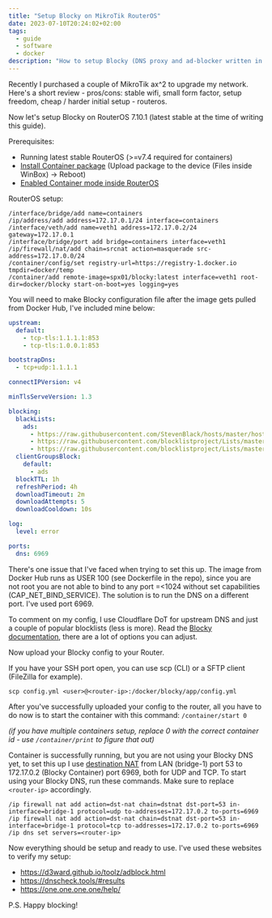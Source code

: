 ```yaml
---
title: "Setup Blocky on MikroTik RouterOS"
date: 2023-07-10T20:24:02+02:00
tags:
  - guide
  - software
  - docker
description: "How to setup Blocky (DNS proxy and ad-blocker written in Go) inside MikroTik RouterOS Containers."
---
```


Recently I purchased a couple of MikroTik ax^2 to upgrade my network. Here's a short review - pros/cons: stable wifi, small form factor, setup freedom, cheap / harder initial setup - routeros.

Now let's setup Blocky on RouterOS 7.10.1 (latest stable at the time of writing this guide).

Prerequisites:
- Running latest stable RouterOS (>=v7.4 required for containers)
- [Install Container package](https://help.mikrotik.com/docs/display/ROS/Packages) (Upload package to the device (Files inside WinBox) -> Reboot)
- [Enabled Container mode inside RouterOS](https://help.mikrotik.com/docs/display/ROS/Container#Container-EnableContainermode)

RouterOS setup:

```properties
/interface/bridge/add name=containers
/ip/address/add address=172.17.0.1/24 interface=containers
/interface/veth/add name=veth1 address=172.17.0.2/24 gateway=172.17.0.1
/interface/bridge/port add bridge=containers interface=veth1
/ip/firewall/nat/add chain=srcnat action=masquerade src-address=172.17.0.0/24
/container/config/set registry-url=https://registry-1.docker.io tmpdir=docker/temp
/container/add remote-image=spx01/blocky:latest interface=veth1 root-dir=docker/blocky start-on-boot=yes logging=yes
```

You will need to make Blocky configuration file after the image gets pulled from Docker Hub, I've included mine below:

```yml
upstream:
  default:
    - tcp-tls:1.1.1.1:853
    - tcp-tls:1.0.0.1:853

bootstrapDns:
  - tcp+udp:1.1.1.1

connectIPVersion: v4

minTlsServeVersion: 1.3

blocking:
  blackLists:
    ads:
      - https://raw.githubusercontent.com/StevenBlack/hosts/master/hosts
      - https://raw.githubusercontent.com/blocklistproject/Lists/master/ads.txt
      - https://raw.githubusercontent.com/blocklistproject/Lists/master/tracking.txt
  clientGroupsBlock:
    default:
      - ads
  blockTTL: 1h
  refreshPeriod: 4h
  downloadTimeout: 2m
  downloadAttempts: 5
  downloadCooldown: 10s

log:
  level: error

ports:
  dns: 6969
```

There's one issue that I've faced when trying to set this up. The image from Docker Hub runs as USER 100 (see Dockerfile in the repo), since you are not root you are not able to bind to any port =<1024 without set capabilities (CAP_NET_BIND_SERVICE). The solution is to run the DNS on a different port. I've used port 6969.

To comment on my config, I use Cloudflare DoT for upstream DNS and just a couple of popular blocklists (less is more). Read the [Blocky documentation](https://0xerr0r.github.io/blocky/v0.21/configuration/), there are a lot of options you can adjust.

Now upload your Blocky config to your Router. 

If you have your SSH port open, you can use scp (CLI) or a SFTP client (FileZilla for example).

`scp config.yml <user>@<router-ip>:/docker/blocky/app/config.yml`

After you've successfully uploaded your config to the router, all you have to do now is to start the container with this command: `/container/start 0` 

*(if you have multiple containers setup, replace 0 with the correct container id - use `/container/print` to figure that out)*

Container is successfully running, but you are not using your Blocky DNS yet, to set this up I use [destination NAT](https://help.mikrotik.com/docs/display/ROS/Container#Container-Forwardportstointernalcontainer) from LAN (bridge-1) port 53 to 172.17.0.2 (Blocky Container) port 6969, both for UDP and TCP. To start using your Blocky DNS, run these commands. Make sure to replace `<router-ip>` accordingly.

```properties
/ip firewall nat add action=dst-nat chain=dstnat dst-port=53 in-interface=bridge-1 protocol=udp to-addresses=172.17.0.2 to-ports=6969
/ip firewall nat add action=dst-nat chain=dstnat dst-port=53 in-interface=bridge-1 protocol=tcp to-addresses=172.17.0.2 to-ports=6969
/ip dns set servers=<router-ip>
```

Now everything should be setup and ready to use. I've used these websites to verify my setup:

- https://d3ward.github.io/toolz/adblock.html
- https://dnscheck.tools/#results
- https://one.one.one.one/help/

P.S. Happy blocking!
